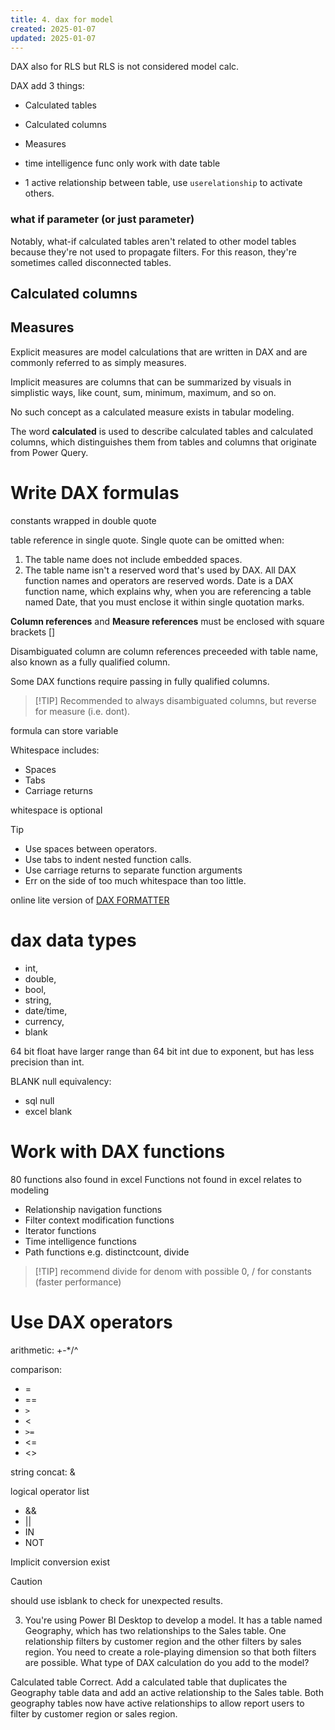 ```yaml
---
title: 4. dax for model
created: 2025-01-07
updated: 2025-01-07
---
```


DAX also for RLS but RLS is not considered model calc.

DAX add 3 things:
- Calculated tables
- Calculated columns
- Measures


- time intelligence func only work with date table
- 1 active relationship between table, use `userelationship` to activate others.


### what if parameter (or just parameter)

Notably, what-if calculated tables aren't related to other model tables because they're not used to propagate filters. For this reason, they're sometimes called disconnected tables.

## Calculated columns

## Measures
Explicit measures are model calculations that are written in DAX and are commonly referred to as simply measures. 

Implicit measures are columns that can be summarized by visuals in simplistic ways, like count, sum, minimum, maximum, and so on.


No such concept as a calculated measure exists in tabular modeling. 

The word **calculated** is used to describe calculated tables and calculated columns, which distinguishes them from tables and columns that originate from Power Query. 

# Write DAX formulas

constants wrapped in double quote

table reference in single quote. Single quote can be omitted when:

1. The table name does not include embedded spaces.
2. The table name isn't a reserved word that's used by DAX. All DAX function names and operators are reserved words. Date is a DAX function name, which explains why, when you are referencing a table named Date, that you must enclose it within single quotation marks.

**Column references** and **Measure references** must be enclosed with square brackets []

Disambiguated column are column references preceeded with table name,  also known as a fully qualified column.

Some DAX functions require passing in fully qualified columns.


> [!TIP] Recommended to always disambiguated columns, but reverse for measure (i.e. dont).

formula can store variable

Whitespace includes:
- Spaces
- Tabs
- Carriage returns

whitespace is optional 
>[!TIP]
> - Use spaces between operators.
> - Use tabs to indent nested function calls.
> - Use carriage returns to separate function arguments
> - Err on the side of too much whitespace than too little.

online lite version of [DAX FORMATTER](https://www.daxformatter.com/raw/)

# dax data types

- int, 
- double, 
- bool, 
- string, 
- date/time, 
- currency, 
- blank

64 bit float have larger range than 64 bit int due to exponent, but has less precision than int.

BLANK null equivalency:
- sql null
- excel blank


# Work with DAX functions

80 functions also found in excel
Functions not found in excel relates to modeling
- Relationship navigation functions
- Filter context modification functions
- Iterator functions
- Time intelligence functions
- Path functions
e.g. distinctcount, divide
> [!TIP] recommend divide for denom with possible 0, / for constants (faster performance)

# Use DAX operators
arithmetic: +-*/^

comparison:
- =
- ==
- `>`
- <
- `>=`
- <=
- <>

string concat: &

logical operator list
- &&
- ||
- IN
- NOT

Implicit conversion exist
> [!CAUTION]
> should use isblank to check for unexpected results.



3. You're using Power BI Desktop to develop a model. It has a table named Geography, which has two relationships to the Sales table. One relationship filters by customer region and the other filters by sales region. You need to create a role-playing dimension so that both filters are possible. What type of DAX calculation do you add to the model? 

Calculated table
Correct. Add a calculated table that duplicates the Geography table data and add an active relationship to the Sales table. Both geography tables now have active relationships to allow report users to filter by customer region or sales region.